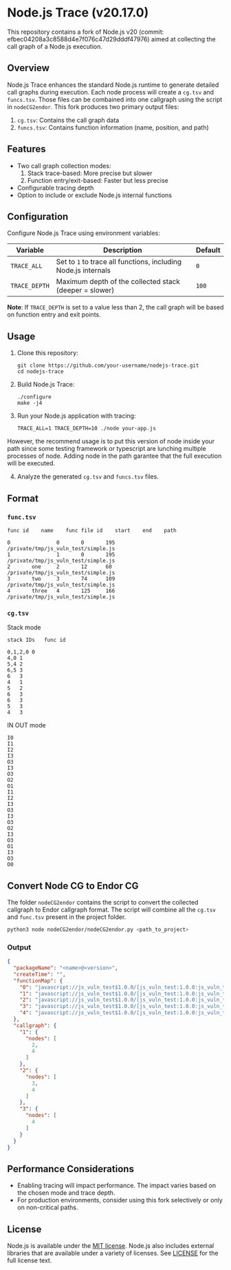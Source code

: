 # Node.js Trace (v20.17.0)

This repository contains a fork of Node.js v20 (commit: efbec04208a3c8588d4e7f076c47d29dddf47976) aimed at collecting the call graph of a Node.js execution.

## Overview

Node.js Trace enhances the standard Node.js runtime to generate detailed call graphs during execution. 
Each node process will create a `cg.tsv` and `funcs.tsv`. Those files can be combained into one callgraph using the script in `nodeCG2endor`.
This fork produces two primary output files:

1. `cg.tsv`: Contains the call graph data
2. `funcs.tsv`: Contains function information (name, position, and path)

## Features

- Two call graph collection modes:
  1. Stack trace-based: More precise but slower
  2. Function entry/exit-based: Faster but less precise
- Configurable tracing depth
- Option to include or exclude Node.js internal functions

## Configuration

Configure Node.js Trace using environment variables:

| Variable | Description | Default |
|----------|-------------|---------|
| `TRACE_ALL` | Set to `1` to trace all functions, including Node.js internals | `0` |
| `TRACE_DEPTH` | Maximum depth of the collected stack (deeper = slower) | `100` |

**Note**: If `TRACE_DEPTH` is set to a value less than 2, the call graph will be based on function entry and exit points.

## Usage

1. Clone this repository:
   ```
   git clone https://github.com/your-username/nodejs-trace.git
   cd nodejs-trace
   ```

2. Build Node.js Trace:
   ```
   ./configure
   make -j4
   ```

3. Run your Node.js application with tracing:
   ```
   TRACE_ALL=1 TRACE_DEPTH=10 ./node your-app.js
   ```

However, the recommend usage is to put this version of node inside your path since some testing framework or typescript are lunching multiple processes of node.
Adding node in the path garantee that the full execution will be executed.

4. Analyze the generated `cg.tsv` and `funcs.tsv` files.


## Format

### `func.tsv`
```tsv
func id    name    func file id    start    end    path
```
```tsv
0               0       0       195     /private/tmp/js_vuln_test/simple.js
1               1       0       195     /private/tmp/js_vuln_test/simple.js
2       one     2       12      60      /private/tmp/js_vuln_test/simple.js
3       two     3       74      109     /private/tmp/js_vuln_test/simple.js
4       three   4       125     166     /private/tmp/js_vuln_test/simple.js
```


### `cg.tsv`

Stack mode
```tsv
stack IDs   func id
```

```tsv
0,1,2,0	0
4,0	1
5,4	2
6,5	3
6	3
4	1
5	2
6	3
6	3
5	3
4	3
```

IN OUT mode

```tsv
I0
I1
I2
I3
O3
I3
O3
O2
O1
I1
I2
I3
O3
I3
O3
O2
I3
O3
O1
I3
O3
O0
```

## Convert Node CG to Endor CG

The folder `nodeCG2endor` contains the script to convert the collected callgraph to Endor callgraph format.
The script will combine all the `cg.tsv` and `func.tsv` present in the project folder. 

```bash
python3 node nodeCG2endor/nodeCG2endor.py <path_to_project>
```

### Output

```json
{
  "packageName": "<name>@<version>",
  "createTime": "",
  "functionMap": {
    "0": "javascript://js_vuln_test$1.0.0/[js_vuln_test:1.0.0:js_vuln_test/simple]/()",
    "1": "javascript://js_vuln_test$1.0.0/[js_vuln_test:1.0.0:js_vuln_test/simple]/()",
    "2": "javascript://js_vuln_test$1.0.0/[js_vuln_test:1.0.0:js_vuln_test/simple]/one()",
    "3": "javascript://js_vuln_test$1.0.0/[js_vuln_test:1.0.0:js_vuln_test/simple]/two()",
    "4": "javascript://js_vuln_test$1.0.0/[js_vuln_test:1.0.0:js_vuln_test/simple]/three()"
  },
  "callgraph": {
    "1": {
      "nodes": [
        2,
        4
      ]
    },
    "2": {
      "nodes": [
        3,
        4
      ]
    },
    "3": {
      "nodes": [
        4
      ]
    }
  }
}
```
## Performance Considerations

- Enabling tracing will impact performance. The impact varies based on the chosen mode and trace depth.
- For production environments, consider using this fork selectively or only on non-critical paths.

## License

Node.js is available under the
[MIT license](https://opensource.org/licenses/MIT). Node.js also includes
external libraries that are available under a variety of licenses.  See
[LICENSE](https://github.com/nodejs/node/blob/HEAD/LICENSE) for the full
license text.

[Code of Conduct]: https://github.com/nodejs/admin/blob/HEAD/CODE_OF_CONDUCT.md
[Contributing to the project]: CONTRIBUTING.md
[Node.js website]: https://nodejs.org/
[OpenJS Foundation]: https://openjsf.org/
[Strategic initiatives]: doc/contributing/strategic-initiatives.md
[Technical values and prioritization]: doc/contributing/technical-values.md
[Working Groups]: https://github.com/nodejs/TSC/blob/HEAD/WORKING_GROUPS.md

